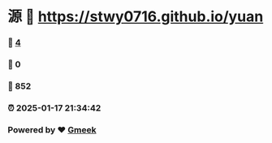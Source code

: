 # 源 :link: https://stwy0716.github.io/yuan 
### :page_facing_up: [4](https://stwy0716.github.io/yuan/tag.html) 
### :speech_balloon: 0 
### :hibiscus: 852 
### :alarm_clock: 2025-01-17 21:34:42 
### Powered by :heart: [Gmeek](https://github.com/Meekdai/Gmeek)

